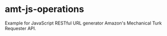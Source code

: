 # amt-js-operations
Example for JavaScript RESTful URL generator Amazon's Mechanical Turk Requester API.
